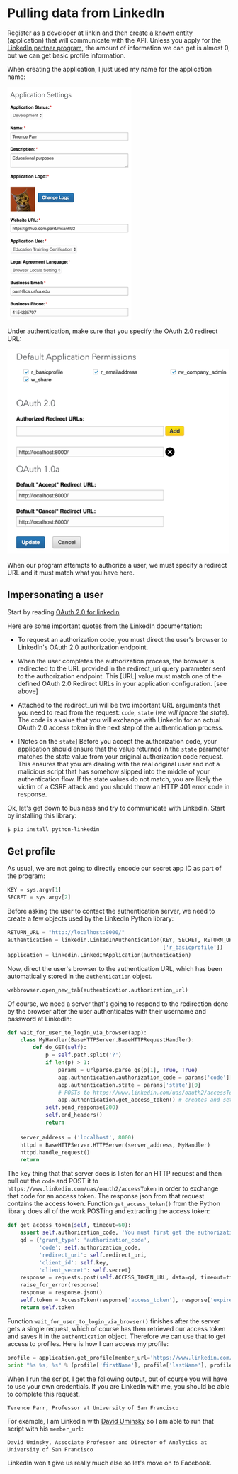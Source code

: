 # Pulling data from LinkedIn

Register as a developer at linkin and then [create a known entity](https://www.linkedin.com/secure/developer?newapp=) (application) that will communicate with the API.  Unless you apply for the [LinkedIn partner program](https://developer.linkedin.com/partner-programs/apply), the amount of information we can get is almost 0, but we can get basic profile information.

When creating the application, I just used my name for the application name:

<img src="figures/linkedin-app-settings.png" width=280>

Under authentication, make sure that you specify the OAuth 2.0 redirect URL:
 
<img src=figures/linkedin-redirect-urls.png width=500>

When our program attempts to authorize a user, we must specify a redirect URL and it must match what you have here.

## Impersonating a user

Start by reading [OAuth 2.0 for linkedin](https://developer.linkedin.com/docs/oauth2)

Here are some important quotes from the LinkedIn documentation:
 
* To request an authorization code, you must direct the user's browser to LinkedIn's OAuth 2.0 authorization endpoint.

* When the user completes the authorization process, the browser is redirected to the URL provided in the redirect_uri query parameter sent to the authorization endpoint.  This [URL] value must match one of the defined OAuth 2.0 Redirect URLs in your application configuration. [see above]
 
* Attached to the redirect_uri will be two important URL arguments that you need to read from the request: `code`, `state` (*we will ignore the state*). The code is a value that you will exchange with LinkedIn for an actual OAuth 2.0 access token in the next step of the authentication process.
 
* [Notes on the `state`] Before you accept the authorization code, your application should ensure that the value returned in the `state` parameter matches the state value from your original authorization code request. This ensures that you are dealing with the real original user and not a malicious script that has somehow slipped into the middle of your authentication flow.  If the state values do not match, you are likely the victim of a CSRF attack and you should throw an HTTP 401 error code in response.

Ok, let's get down to business and try to  communicate with LinkedIn. Start by installing this library:

```bash
$ pip install python-linkedin
```

## Get profile

As usual, we are not going to directly encode our secret app ID as part of the program:

```python
KEY = sys.argv[1]
SECRET = sys.argv[2]
```

Before asking the user to contact the authentication server, we need to create a few objects used by the LinkedIn Python library:
 
```python
RETURN_URL = "http://localhost:8000/"
authentication = linkedin.LinkedInAuthentication(KEY, SECRET, RETURN_URL,
                                                 ['r_basicprofile'])
application = linkedin.LinkedInApplication(authentication)
```

Now, direct the user's browser to the authentication URL, which has been automatically stored in the `authentication` object.

```python
webbrowser.open_new_tab(authentication.authorization_url)
```

Of course, we need a server that's going to respond to the redirection done by the browser after the user authenticates with their username and password at LinkedIn:

```python
def wait_for_user_to_login_via_browser(app):
    class MyHandler(BaseHTTPServer.BaseHTTPRequestHandler):
        def do_GET(self):
            p = self.path.split('?')
            if len(p) > 1:
                params = urlparse.parse_qs(p[1], True, True)
                app.authentication.authorization_code = params['code'][0]
                app.authentication.state = params['state'][0]
                # POSTs to https://www.linkedin.com/uas/oauth2/accessToken
                app.authentication.get_access_token() # creates and sets app.token (access token)
            self.send_response(200)
            self.end_headers()
            return

    server_address = ('localhost', 8000)
    httpd = BaseHTTPServer.HTTPServer(server_address, MyHandler)
    httpd.handle_request()
    return
```

The key thing that that server does is listen for an HTTP request and then pull out the `code` and POST it to `https://www.linkedin.com/uas/oauth2/accessToken` in order to exchange that code for an access token. The response json from that request contains the access token.  Function `get_access_token()` from the Python library does all of the work POSTing and extracting the access token:

```python
def get_access_token(self, timeout=60):
    assert self.authorization_code, 'You must first get the authorization code'
    qd = {'grant_type': 'authorization_code',
          'code': self.authorization_code,
          'redirect_uri': self.redirect_uri,
          'client_id': self.key,
          'client_secret': self.secret}
    response = requests.post(self.ACCESS_TOKEN_URL, data=qd, timeout=timeout)
    raise_for_error(response)
    response = response.json()
    self.token = AccessToken(response['access_token'], response['expires_in'])
    return self.token
```        

Function `wait_for_user_to_login_via_browser()` finishes after the server gets a single request, which of course has then retrieved our access token and saves it in the `authentication` object. Therefore we can use that to get access to profiles. Here is how I can access my profile:

```python
profile = application.get_profile(member_url='https://www.linkedin.com/in/terence-parr-33530')
print "%s %s, %s" % (profile['firstName'], profile['lastName'], profile['headline'])
```

When I run the script, I get the following output, but of course you will have to use your own credentials. If you are LinkedIn with me, you should be able to complete this request.
 
```
Terence Parr, Professor at University of San Francisco
```

For example, I am LinkedIn with [David Uminsky](https://www.linkedin.com/in/david-uminsky-5153b1a8) so I am able to run that script with his `member_url`:

```
David Uminsky, Associate Professor and Director of Analytics at University of San Francisco
```

LinkedIn won't give us really much else so let's move on to Facebook.